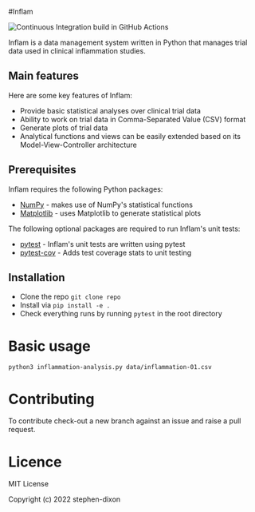 #Inflam

![Continuous Integration build in GitHub Actions](https://github.com/stephen-dixon/python-intermediate-inflammation/workflows/CI/badge.svg?branch=main)

Inflam is a data management system written in Python that manages trial data used in clinical inflammation studies.

## Main features

Here are some key features of Inflam:

- Provide basic statistical analyses over clinical trial data
- Ability to work on trial data in Comma-Separated Value (CSV) format
- Generate plots of trial data
- Analytical functions and views can be easily extended based on its Model-View-Controller architecture

## Prerequisites

Inflam requires the following Python packages:

- [NumPy](https://www.numpy.org/) - makes use of NumPy's statistical functions
- [Matplotlib](https://matplotlib.org/stable/index.html) - uses Matplotlib to generate statistical plots

The following optional packages are required to run Inflam's unit tests:

- [pytest](https://docs.pytest.org/en/stable/) - Inflam's unit tests are written using pytest
- [pytest-cov](https://pypi.org/project/pytest-cov/) - Adds test coverage stats to unit testing


## Installation
- Clone the repo ``git clone repo``
- Install via ``pip install -e .``
- Check everything runs by running ``pytest`` in the root directory

# Basic usage

```
python3 inflammation-analysis.py data/inflammation-01.csv
```

# Contributing
To contribute check-out a new branch against an issue and raise a pull request.

# Licence

MIT License

Copyright (c) 2022 stephen-dixon
